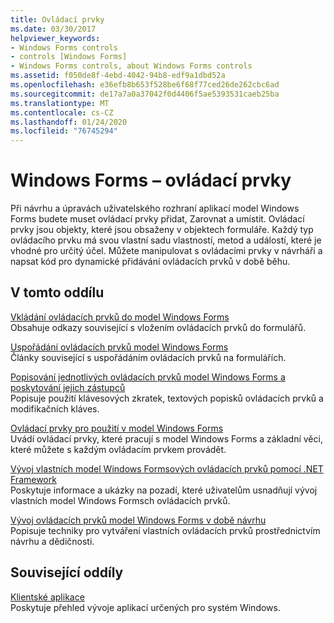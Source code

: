 ```yaml
---
title: Ovládací prvky
ms.date: 03/30/2017
helpviewer_keywords:
- Windows Forms controls
- controls [Windows Forms]
- Windows Forms controls, about Windows Forms controls
ms.assetid: f050de8f-4ebd-4042-94b8-edf9a1dbd52a
ms.openlocfilehash: e36efb8b653f528be6f68f77ced26de262cbc6ad
ms.sourcegitcommit: de17a7a0a37042f0d4406f5ae5393531caeb25ba
ms.translationtype: MT
ms.contentlocale: cs-CZ
ms.lasthandoff: 01/24/2020
ms.locfileid: "76745294"
---
```

# <a name="windows-forms-controls"></a>Windows Forms – ovládací prvky

Při návrhu a úpravách uživatelského rozhraní aplikací model Windows Forms budete muset ovládací prvky přidat, Zarovnat a umístit. Ovládací prvky jsou objekty, které jsou obsaženy v objektech formuláře. Každý typ ovládacího prvku má svou vlastní sadu vlastností, metod a událostí, které je vhodné pro určitý účel. Můžete manipulovat s ovládacími prvky v návrháři a napsat kód pro dynamické přidávání ovládacích prvků v době běhu.

## <a name="in-this-section"></a>V tomto oddílu

[Vkládání ovládacích prvků do model Windows Forms](putting-controls-on-windows-forms.md)\
Obsahuje odkazy související s vložením ovládacích prvků do formulářů.

[Uspořádání ovládacích prvků model Windows Forms](how-to-align-multiple-controls-on-windows-forms.md)\
Články související s uspořádáním ovládacích prvků na formulářích.

[Popisování jednotlivých ovládacích prvků model Windows Forms a poskytování jejich zástupců](labeling-individual-windows-forms-controls-and-providing-shortcuts-to-them.md)\
Popisuje použití klávesových zkratek, textových popisků ovládacích prvků a modifikačních kláves.

[Ovládací prvky pro použití v model Windows Forms](controls-to-use-on-windows-forms.md)\
Uvádí ovládací prvky, které pracují s model Windows Forms a základní věci, které můžete s každým ovládacím prvkem provádět.

[Vývoj vlastních model Windows Formsových ovládacích prvků pomocí .NET Framework](developing-custom-windows-forms-controls.md)\
Poskytuje informace a ukázky na pozadí, které uživatelům usnadňují vývoj vlastních model Windows Formsch ovládacích prvků.

[Vývoj ovládacích prvků model Windows Forms v době návrhu](developing-windows-forms-controls-at-design-time.md)\
Popisuje techniky pro vytváření vlastních ovládacích prvků prostřednictvím návrhu a dědičnosti.

## <a name="related-sections"></a>Související oddíly

[Klientské aplikace](../../develop-client-apps.md)\
Poskytuje přehled vývoje aplikací určených pro systém Windows.
